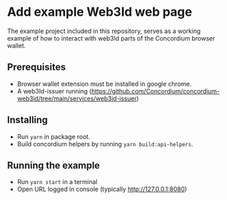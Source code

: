 # Add example Web3Id web page

The example project included in this repository, serves as a working example of how to interact with web3Id parts of the Concordium browser wallet.

## Prerequisites

-   Browser wallet extension must be installed in google chrome.
-   A web3Id-issuer running (https://github.com/Concordium/concordium-web3id/tree/main/services/web3id-issuer)

## Installing

-   Run `yarn` in package root.
-    Build concordium helpers by running `yarn build:api-helpers`.

## Running the example

-   Run `yarn start` in a terminal
-   Open URL logged in console (typically http://127.0.0.1:8080)
